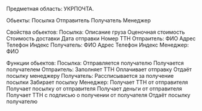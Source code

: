 Предметная область: УКРПОЧТА.

  Обьекты:
    Посылка
    Отправитель
    Получатель
    Менеджер

  Свойства обьектов:
    Посылка:
      Описание груза
      Оценочная стоимость
      Стоимость доставки
      Дата отправки
      Номер ТТН
    Отпраитель:
      ФИО
      Адрес
      Телефон
      Индекс
    Получатель:
      ФИО
      Адрес
      Телефон
      Индекс
    Менеджер:
      ФИО

  Функции обьектов:
    Посылка:
      Отправляется получателю
      Получается получателем
    Отпраитель:
      Заполняет ТТН
      Оплачивает отправку
      Отдаёт посылку менеджеру
    Получатель:
      Рассписывается за получение посылки
      Забирает посылку
    Менеджер:
      Получает ТТН от отправителя
      Получает посылку от отправителя
      Получает деньги от отправителя
      Получает ТТН с подписью о получении от получателя
      Отдаёт посылку получателю

